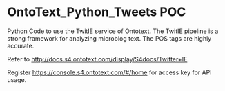 # OntoText_Python_Tweets POC
Python Code to use the TwitIE service of Ontotext. The TwitIE pipeline is a strong framework for analyzing microblog text. The POS tags are highly accurate.

Refer to http://docs.s4.ontotext.com/display/S4docs/Twitter+IE.

Register https://console.s4.ontotext.com/#/home for access key for API usage. 
